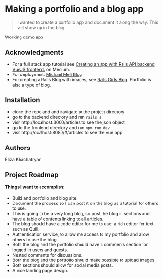 # Making a portfolio and a blog app

> I wanted to create a portfolio app and document it along the way. This will show up in the blog.  

Working [demo app]()

## Acknowledgments

* For a full stack app tutorial see [Creating an app with Rails API backend VueJS frontend.](https://medium.com/@sfcooper/creating-an-app-with-rails-api-backend-vuejs-frontend-403d2df61dab) on Medium. 
* For deployment: [Michael Meli Blog](https://michaelmeli.com/deployment/2017/09/11/deploying-rails-and-vue-to-heroku.html)  
* For creating a Rails Blog with images, see [Rails Girls Blog](http://railsgirls.com/files/vienna/tutorial_1.html). Portfolio is also a type of blog.


## Installation

- clone the repo and and navigate to the project directory
- go to the backend directory and run `rails s`
- visit http://localhost:3000/articles to see the json object
- go to the frontend directory and run `npm run dev`
- visit http://ocalhost:8080/#/articles to see the vue app

## Authors

Eliza Khachatryan

## Project Roadmap

#### Things I want to accomplish:

* Build and portfolio and blog site.
* Document the process so I can post it on the blog as a tutorial for others to use.
* This is going to be a very long blog, so post the blog in sections and have a table of contents linking to all articles.
* The blog should have a code editor for me to use: a rich editor for text such as Quill.
* Authentication service, to allow me access to my portfolio and allow others to use the blog.
* Both the blog and the portfolio should have a comments section for logged in users and guests.
* Nested comments for discussions.
* Both the blog and the portfolio should make possible to upload images.
* Both sections should allow for social media posts.
* A nice landing page design. 
